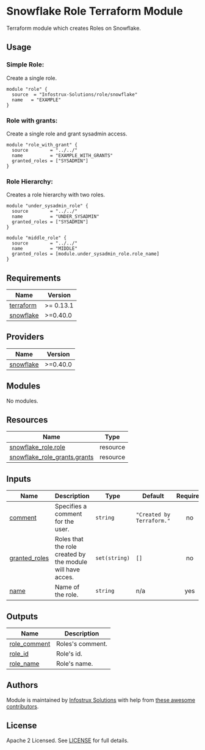 # Snowflake Role Terraform Module

Terraform module which creates Roles on Snowflake.

## Usage
### Simple Role:
Create a single role.

```hcl
module "role" {
  source  = "Infostrux-Solutions/role/snowflake"
  name   = "EXAMPLE"
}
```

### Role with grants:
Create a single role and grant sysadmin access.

```hcl
module "role_with_grant" {
  source        = "../../"
  name          = "EXAMPLE_WITH_GRANTS"
  granted_roles = ["SYSADMIN"]
}
```

### Role Hierarchy:
Creates a role hierarchy with two roles.

```hcl
module "under_sysadmin_role" {
  source        = "../../"
  name          = "UNDER_SYSADMIN"
  granted_roles = ["SYSADMIN"]
}

module "middle_role" {
  source        = "../../"
  name          = "MIDDLE"
  granted_roles = [module.under_sysadmin_role.role_name]
}
```

<!-- BEGIN_TF_DOCS -->
## Requirements

| Name | Version |
|------|---------|
| <a name="requirement_terraform"></a> [terraform](#requirement\_terraform) | >= 0.13.1 |
| <a name="requirement_snowflake"></a> [snowflake](#requirement\_snowflake) | >=0.40.0 |

## Providers

| Name | Version |
|------|---------|
| <a name="provider_snowflake"></a> [snowflake](#provider\_snowflake) | >=0.40.0 |

## Modules

No modules.

## Resources

| Name | Type |
|------|------|
| [snowflake_role.role](https://registry.terraform.io/providers/Snowflake-Labs/snowflake/latest/docs/resources/role) | resource |
| [snowflake_role_grants.grants](https://registry.terraform.io/providers/Snowflake-Labs/snowflake/latest/docs/resources/role_grants) | resource |

## Inputs

| Name | Description | Type | Default | Required |
|------|-------------|------|---------|:--------:|
| <a name="input_comment"></a> [comment](#input\_comment) | Specifies a comment for the user. | `string` | `"Created by Terraform."` | no |
| <a name="input_granted_roles"></a> [granted\_roles](#input\_granted\_roles) | Roles that the role created by the module will have acces. | `set(string)` | `[]` | no |
| <a name="input_name"></a> [name](#input\_name) | Name of the role. | `string` | n/a | yes |

## Outputs

| Name | Description |
|------|-------------|
| <a name="output_role_comment"></a> [role\_comment](#output\_role\_comment) | Roles's comment. |
| <a name="output_role_id"></a> [role\_id](#output\_role\_id) | Role's id. |
| <a name="output_role_name"></a> [role\_name](#output\_role\_name) | Role's name. |
<!-- END_TF_DOCS -->

## Authors
Module is maintained by [Infostrux Solutions](mailto:opensource@infostrux.com) with help from [these awesome contributors](https://github.com/Infostrux-Solutions/terraform-snowflake-role/graphs/contributors).

## License
Apache 2 Licensed. See [LICENSE](https://github.com/Infostrux-Solutions/terraform-snowflake-role/blob/main/LICENSE) for full details.